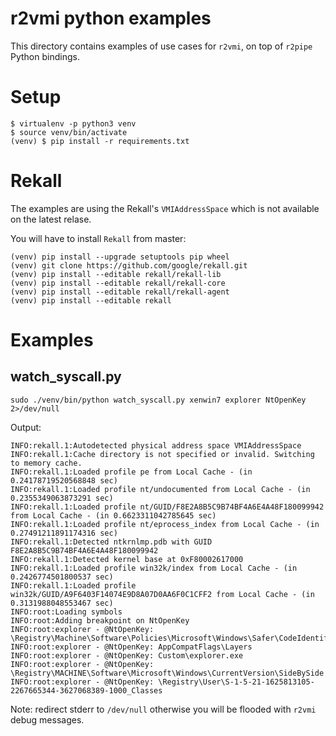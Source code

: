 # r2vmi python examples

This directory contains examples of use cases for `r2vmi`, on top of `r2pipe` Python bindings.

# Setup

    $ virtualenv -p python3 venv
    $ source venv/bin/activate
    (venv) $ pip install -r requirements.txt

# Rekall

The examples are using the Rekall's `VMIAddressSpace` which is not available on the latest relase.

You will have to install `Rekall` from master:


    (venv) pip install --upgrade setuptools pip wheel
    (venv) git clone https://github.com/google/rekall.git
    (venv) pip install --editable rekall/rekall-lib
    (venv) pip install --editable rekall/rekall-core
    (venv) pip install --editable rekall/rekall-agent
    (venv) pip install --editable rekall

# Examples

## watch_syscall.py

    sudo ./venv/bin/python watch_syscall.py xenwin7 explorer NtOpenKey 2>/dev/null

Output:

    INFO:rekall.1:Autodetected physical address space VMIAddressSpace
    INFO:rekall.1:Cache directory is not specified or invalid. Switching to memory cache.
    INFO:rekall.1:Loaded profile pe from Local Cache - (in 0.24178719520568848 sec)
    INFO:rekall.1:Loaded profile nt/undocumented from Local Cache - (in 0.2355349063873291 sec)
    INFO:rekall.1:Loaded profile nt/GUID/F8E2A8B5C9B74BF4A6E4A48F180099942 from Local Cache - (in 0.6623311042785645 sec)
    INFO:rekall.1:Loaded profile nt/eprocess_index from Local Cache - (in 0.27491211891174316 sec)
    INFO:rekall.1:Detected ntkrnlmp.pdb with GUID F8E2A8B5C9B74BF4A6E4A48F180099942
    INFO:rekall.1:Detected kernel base at 0xF80002617000
    INFO:rekall.1:Loaded profile win32k/index from Local Cache - (in 0.2426774501800537 sec)
    INFO:rekall.1:Loaded profile win32k/GUID/A9F6403F14074E9D8A07D0AA6F0C1CFF2 from Local Cache - (in 0.3131988048553467 sec)
    INFO:root:Loading symbols
    INFO:root:Adding breakpoint on NtOpenKey
    INFO:root:explorer - @NtOpenKey: \Registry\Machine\Software\Policies\Microsoft\Windows\Safer\CodeIdentifiers
    INFO:root:explorer - @NtOpenKey: AppCompatFlags\Layers
    INFO:root:explorer - @NtOpenKey: Custom\explorer.exe
    INFO:root:explorer - @NtOpenKey: \Registry\MACHINE\Software\Microsoft\Windows\CurrentVersion\SideBySide
    INFO:root:explorer - @NtOpenKey: \Registry\User\S-1-5-21-1625813105-2267665344-3627068389-1000_Classes


Note: redirect stderr to `/dev/null` otherwise you will be flooded with `r2vmi` debug messages.
